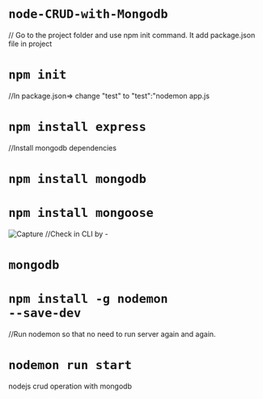 # <code>node-CRUD-with-Mongodb</code>

// Go to the project folder and use npm init command. It add package.json file in project
# <code>npm init</code>
  
//In package.json=> change "test" to "test":"nodemon app.js

# <code>npm install express</code>

//Install mongodb dependencies
# <code>npm install mongodb</code>
# <code>npm install mongoose</code>

![Capture](https://user-images.githubusercontent.com/16226624/92341957-fdd09c80-f0dc-11ea-8b19-abbb94d9c52c.JPG)
//Check in CLI by - 
# <code>mongodb</code>

# <code>npm install -g nodemon --save-dev</code>

//Run nodemon so that no need to run server again and again.
# <code>nodemon run start</code>


nodejs crud operation with mongodb
